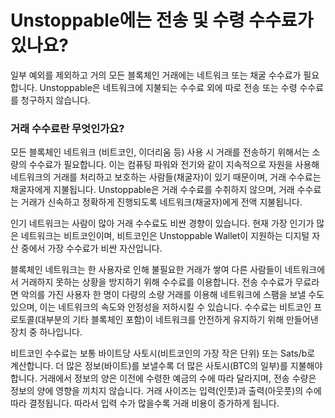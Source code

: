 # Unstoppable에는 전송 및 수령 수수료가 있나요?

일부 예외를 제외하고 거의 모든 블록체인 거래에는 네트워크 또는 채굴 수수료가 필요합니다. Unstoppable은 네트워크에 지불되는 수수료 외에 따로 전송 또는 수령 수수료를 청구하지 않습니다.

### 거래 수수료란 무엇인가요?

모든 블록체인 네트워크 (비트코인, 이더리움 등) 사용 시 거래를 전송하기 위해서는 소량의 수수료가 필요합니다. 이는 컴퓨팅 파워와 전기와 같이 지속적으로 자원을 사용해 네트워크의 거래를 처리하고 보호하는 사람들(채굴자)이 있기 때문이며, 거래 수수료는 채굴자에게 지불됩니다. Unstoppable은 거래 수수료를 수취하지 않으며, 거래 수수료는 거래가 신속하고 정확하게 진행되도록 네트워크(채굴자)에게 전액 지불됩니다.

인기 네트워크는 사람이 많아 거래 수수료도 비싼 경향이 있습니다. 현재 가장 인기가 많은 네트워크는 비트코인이며, 비트코인은 Unstoppable Wallet이 지원하는 디지털 자산 중에서 가장 수수료가 비싼 자산입니다.

블록체인 네트워크는 한 사용자로 인해 불필요한 거래가 쌓여 다른 사람들이 네트워크에서 거래하지 못하는 상황을 방지하기 위해 수수료를 이용합니다. 전송 수수료가 무료라면 악의를 가진 사용자 한 명이 다량의 소량 거래를 이용해 네트워크에 스팸을 보낼 수도 있으며, 이는 네트워크의 속도와 안정성을 저하시킬 수 있습니다. 수수료는 비트코인 프로토콜(대부분의 기타 블록체인 포함)이 네트워크를 안전하게 유지하기 위해 만들어낸 장치 중 하나입니다.

비트코인 수수료는 보통 바이트당 사토시(비트코인의 가장 작은 단위) 또는 Sats/b로 계산합니다. 더 많은 정보(바이트)를 보낼수록 더 많은 사토시(BTC의 일부)를 지불해야 합니다. 거래에서 정보의 양은 이전에 수령한 예금의 수에 따라 달라지며, 전송 수량은 정보의 양에 영향을 끼치지 않습니다. 거래 사이즈는 입력(인풋)과 출력(아웃풋)의 수에 따라 결정됩니다. 따라서 입력 수가 많을수록 거래 비용이 증가하게 됩니다.

